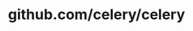 ---
layout: post
title: github.com/celery/celery
categories: link
tags: [انگلیسی, گیت‌هاب, برنامه‌نویسی]
---
